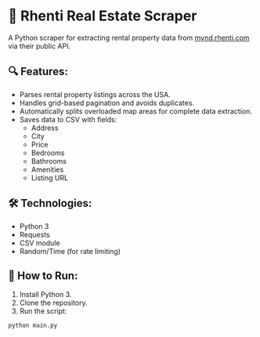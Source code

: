 # 🏡 Rhenti Real Estate Scraper

A Python scraper for extracting rental property data from [mynd.rhenti.com](https://mynd.rhenti.com) via their public API.

## 🔍 Features:
- Parses rental property listings across the USA.
- Handles grid-based pagination and avoids duplicates.
- Automatically splits overloaded map areas for complete data extraction.
- Saves data to CSV with fields:
  - Address
  - City
  - Price
  - Bedrooms
  - Bathrooms
  - Amenities
  - Listing URL

## 🛠️ Technologies:
- Python 3
- Requests
- CSV module
- Random/Time (for rate limiting)

## 🚀 How to Run:
1. Install Python 3.
2. Clone the repository.
3. Run the script:
```bash
python main.py

